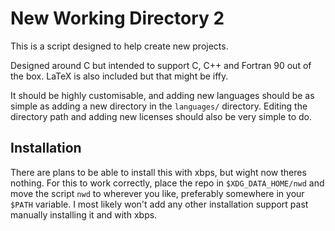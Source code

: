 # New Working Directory 2

This is a script designed to help create new projects.

Designed around C but intended to support C, C++ and Fortran 90 out of the box.
LaTeX is also included but that might be iffy.

It should be highly customisable, and adding new languages should be as simple as adding a new directory in the `languages/` directory.
Editing the directory path and adding new licenses should also be very simple to do.

## Installation
There are plans to be able to install this with xbps, but wight now theres nothing.
For this to work correctly, place the repo in `$XDG_DATA_HOME/nwd` and move the script `nwd` to wherever you like, preferably somewhere in your `$PATH` variable.
I most likely won't add any other installation support past manually installing it and with xbps.
